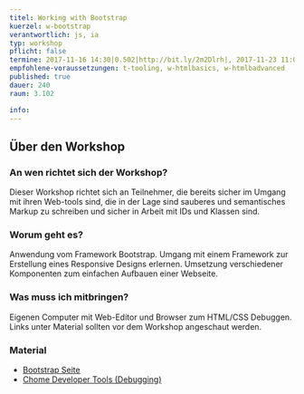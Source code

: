 ```yaml
---
titel: Working with Bootstrap
kuerzel: w-bootstrap
verantwortlich: js, ia
typ: workshop
pflicht: false
termine: 2017-11-16 14:30|0.502|http://bit.ly/2m2Dlrh|, 2017-11-23 11:00|0.502||
empfohlene-voraussetzungen: t-tooling, w-htmlbasics, w-htmlbadvanced
published: true
dauer: 240
raum: 3.102

info: 
--- 
```


## Über den Workshop

### An wen richtet sich der Workshop?
Dieser Workshop richtet sich an Teilnehmer, die bereits sicher im Umgang mit ihren Web-tools sind, die in der Lage sind sauberes und semantisches Markup zu schreiben und sicher in Arbeit mit IDs und Klassen sind.

### Worum geht es?
Anwendung vom Framework Bootstrap. Umgang mit einem Framework zur Erstellung eines Responsive Designs erlernen. Umsetzung verschiedener Komponenten zum einfachen Aufbauen einer Webseite.

### Was muss ich mitbringen?
Eigenen Computer mit Web-Editor und Browser zum HTML/CSS Debuggen. Links unter Material sollten vor dem Workshop angeschaut werden.

### Material
- [Bootstrap Seite](http://holdirbootstrap.de/)
- [Chome Developer Tools (Debugging)](https://www.youtube.com/watch?v=nV9PLPFTnkE)





